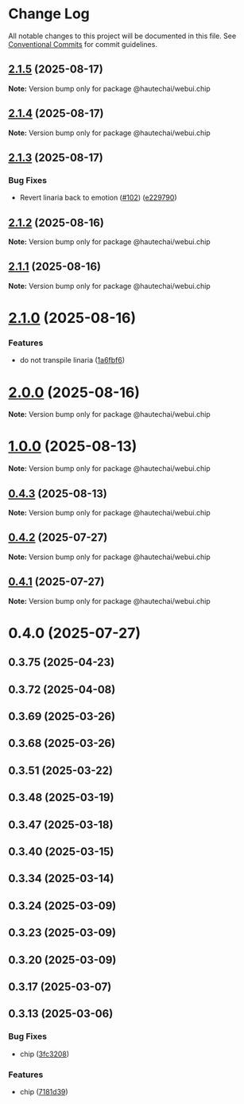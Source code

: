 # Change Log

All notable changes to this project will be documented in this file.
See [Conventional Commits](https://conventionalcommits.org) for commit guidelines.

## [2.1.5](https://github.com/HautechAI/webui/compare/@hautechai/webui.chip@2.1.4...@hautechai/webui.chip@2.1.5) (2025-08-17)

**Note:** Version bump only for package @hautechai/webui.chip

## [2.1.4](https://github.com/HautechAI/webui/compare/@hautechai/webui.chip@2.1.3...@hautechai/webui.chip@2.1.4) (2025-08-17)

**Note:** Version bump only for package @hautechai/webui.chip

## [2.1.3](https://github.com/HautechAI/webui/compare/@hautechai/webui.chip@2.1.2...@hautechai/webui.chip@2.1.3) (2025-08-17)

### Bug Fixes

- Revert linaria back to emotion ([#102](https://github.com/HautechAI/webui/issues/102)) ([e229790](https://github.com/HautechAI/webui/commit/e229790dae8eba4b3037bbe41365e5a73ab7f6dc))

## [2.1.2](https://github.com/HautechAI/webui/compare/@hautechai/webui.chip@2.1.1...@hautechai/webui.chip@2.1.2) (2025-08-16)

**Note:** Version bump only for package @hautechai/webui.chip

## [2.1.1](https://github.com/HautechAI/webui/compare/@hautechai/webui.chip@2.1.0...@hautechai/webui.chip@2.1.1) (2025-08-16)

**Note:** Version bump only for package @hautechai/webui.chip

# [2.1.0](https://github.com/HautechAI/webui/compare/@hautechai/webui.chip@1.0.0...@hautechai/webui.chip@2.1.0) (2025-08-16)

### Features

- do not transpile linaria ([1a6fbf6](https://github.com/HautechAI/webui/commit/1a6fbf6353a0e5028040006b5045170cf83f1ba0))

# [2.0.0](https://github.com/HautechAI/webui/compare/@hautechai/webui.chip@1.0.0...@hautechai/webui.chip@2.0.0) (2025-08-16)

**Note:** Version bump only for package @hautechai/webui.chip

# [1.0.0](https://github.com/HautechAI/webui/compare/@hautechai/webui.chip@0.4.3...@hautechai/webui.chip@1.0.0) (2025-08-13)

**Note:** Version bump only for package @hautechai/webui.chip

## [0.4.3](https://github.com/HautechAI/webui/compare/@hautechai/webui.chip@0.4.2...@hautechai/webui.chip@0.4.3) (2025-08-13)

**Note:** Version bump only for package @hautechai/webui.chip

## [0.4.2](https://github.com/HautechAI/webui/compare/@hautechai/webui.chip@0.4.1...@hautechai/webui.chip@0.4.2) (2025-07-27)

**Note:** Version bump only for package @hautechai/webui.chip

## [0.4.1](https://github.com/HautechAI/webui/compare/@hautechai/webui.chip@0.4.0...@hautechai/webui.chip@0.4.1) (2025-07-27)

**Note:** Version bump only for package @hautechai/webui.chip

# 0.4.0 (2025-07-27)

## 0.3.75 (2025-04-23)

## 0.3.72 (2025-04-08)

## 0.3.69 (2025-03-26)

## 0.3.68 (2025-03-26)

## 0.3.51 (2025-03-22)

## 0.3.48 (2025-03-19)

## 0.3.47 (2025-03-18)

## 0.3.40 (2025-03-15)

## 0.3.34 (2025-03-14)

## 0.3.24 (2025-03-09)

## 0.3.23 (2025-03-09)

## 0.3.20 (2025-03-09)

## 0.3.17 (2025-03-07)

## 0.3.13 (2025-03-06)

### Bug Fixes

- chip ([3fc3208](https://github.com/HautechAI/webui/commit/3fc32088cd2854c6f67625926af97d178634cd0d))

### Features

- chip ([7181d39](https://github.com/HautechAI/webui/commit/7181d39ce71adef53e222d5b5de6191acdba5558))
